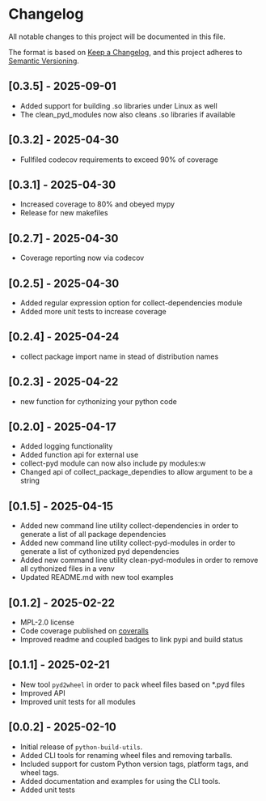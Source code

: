 # Changelog

All notable changes to this project will be documented in this file.

The format is based on [Keep a Changelog](https://keepachangelog.com/en/1.0.0/),
and this project adheres to [Semantic Versioning](https://semver.org/spec/v2.0.0.html).

## [0.3.5] - 2025-09-01

- Added support for building .so libraries under Linux as well
- The clean_pyd_modules now also cleans .so libraries if available

## [0.3.2] - 2025-04-30

- Fullfiled codecov requirements to exceed 90% of coverage

## [0.3.1] - 2025-04-30

- Increased coverage to 80% and obeyed mypy
- Release for new makefiles

## [0.2.7] - 2025-04-30

- Coverage reporting now via codecov

## [0.2.5] - 2025-04-30

- Added regular expression option for collect-dependencies module
- Added more unit tests to increase coverage

## [0.2.4] - 2025-04-24

- collect package import name in stead of distribution names

## [0.2.3] - 2025-04-22

- new function for cythonizing your python code

## [0.2.0] - 2025-04-17

- Added logging functionality
- Added function api for external use
- collect-pyd module can now also include py modules:w
- Changed api of collect_package_dependies to allow argument to be a string

## [0.1.5] - 2025-04-15

- Added new command line utility collect-dependencies in order to generate a list of all package dependencies
- Added new command line utility collect-pyd-modules in order to generate a list of cythonized pyd dependencies
- Added new command line utility clean-pyd-modules in order to remove all cythonized files in a venv
- Updated README.md with new tool examples

## [0.1.2] - 2025-02-22

- MPL-2.0 license
- Code coverage published on [coveralls](https://coveralls.io/github/dave-Lab-and-Engineering/python-build-utils/)
- Improved readme and coupled badges to link pypi and build status

## [0.1.1] - 2025-02-21

- New tool `pyd2wheel` in order to pack wheel files based on \*.pyd files
- Improved API
- Improved unit tests for all modules

## [0.0.2] - 2025-02-10

- Initial release of `python-build-utils`.
- Added CLI tools for renaming wheel files and removing tarballs.
- Included support for custom Python version tags, platform tags, and wheel tags.
- Added documentation and examples for using the CLI tools.
- Added unit tests
